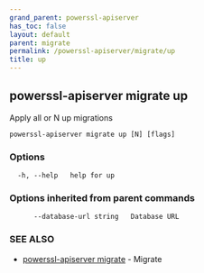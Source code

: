 ```yaml
---
grand_parent: powerssl-apiserver
has_toc: false
layout: default
parent: migrate
permalink: /powerssl-apiserver/migrate/up
title: up
---
```

## powerssl-apiserver migrate up

Apply all or N up migrations

```
powerssl-apiserver migrate up [N] [flags]
```

### Options

```
  -h, --help   help for up
```

### Options inherited from parent commands

```
      --database-url string   Database URL
```

### SEE ALSO

* [powerssl-apiserver migrate](/powerssl-apiserver/migrate)	 - Migrate
